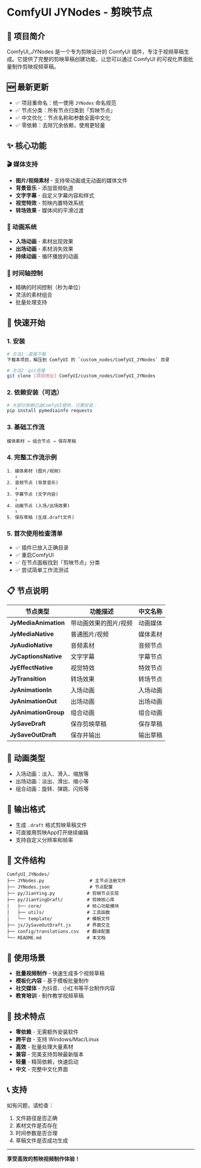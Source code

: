 # ComfyUI JYNodes - 剪映节点

## 🎯 项目简介
ComfyUI_JYNodes 是一个专为剪映设计的 ComfyUI 插件，专注于视频草稿生成。它提供了完整的剪映草稿创建功能，让您可以通过 ComfyUI 的可视化界面批量制作剪映视频草稿。

## 🆕 最新更新
- ✅ 项目重命名：统一使用 `JYNodes` 命名规范
- ✅ 节点分类：所有节点归类到「剪映节点」
- ✅ 中文优化：节点名称和参数全面中文化
- ✅ 零依赖：去除冗余依赖，使用更轻量

## ✨ 核心功能

### 🎬 媒体支持
- **图片/视频素材** - 支持带动画或无动画的媒体文件
- **背景音乐** - 添加音频轨道
- **文字字幕** - 自定义字幕内容和样式
- **视觉特效** - 剪映内置特效系统
- **转场效果** - 媒体间的平滑过渡

### 🎨 动画系统
- **入场动画** - 素材出现效果
- **出场动画** - 素材消失效果
- **持续动画** - 循环播放的动画

### 📝 时间轴控制
- 精确的时间控制（秒为单位）
- 灵活的素材组合
- 批量处理支持

## 🚀 快速开始

### 1. 安装
```bash
# 方法1：直接下载
下载本项目，解压到 ComfyUI 的 `custom_nodes/ComfyUI_JYNodes` 目录

# 方法2：git克隆
git clone [项目地址] ComfyUI/custom_nodes/ComfyUI_JYNodes
```

### 2. 依赖安装（可选）
```bash
# 大部分依赖已由ComfyUI提供，只需安装：
pip install pymediainfo requests
```

### 3. 基础工作流
```
媒体素材 → 组合节点 → 保存草稿
```

### 4. 完整工作流示例
```
1. 媒体素材 (图片/视频)
   ↓
2. 音频节点 (背景音乐)
   ↓  
3. 字幕节点 (文字内容)
   ↓
4. 动画节点 (入场/出场效果)
   ↓
5. 保存草稿 (生成.draft文件)
```

### 5. 首次使用检查清单
- ✅ 插件已放入正确目录
- ✅ 重启ComfyUI
- ✅ 在节点面板找到「剪映节点」分类
- ✅ 尝试简单工作流测试

## 📋 节点说明

| 节点类型 | 功能描述 | 中文名称 |
|---------|----------|----------|
| **JyMediaAnimation** | 带动画效果的图片/视频 | 动画媒体 |
| **JyMediaNative** | 普通图片/视频 | 媒体素材 |
| **JyAudioNative** | 音频素材 | 音频节点 |
| **JyCaptionsNative** | 文字字幕 | 字幕节点 |
| **JyEffectNative** | 视觉特效 | 特效节点 |
| **JyTransition** | 转场效果 | 转场节点 |
| **JyAnimationIn** | 入场动画 | 入场动画 |
| **JyAnimationOut** | 出场动画 | 出场动画 |
| **JyAnimationGroup** | 组合动画 | 组合动画 |
| **JySaveDraft** | 保存剪映草稿 | 保存草稿 |
| **JySaveOutDraft** | 保存并输出 | 输出草稿 |

## 🎨 动画类型
- 入场动画：淡入、滑入、缩放等
- 出场动画：淡出、滑出、缩小等  
- 组合动画：旋转、弹跳、闪烁等

## 💾 输出格式
- 生成 `.draft` 格式剪映草稿文件
- 可直接用剪映App打开继续编辑
- 支持自定义分辨率和帧率

## 📁 文件结构
```
ComfyUI_JYNodes/
├── JYNodes.py                 # 主节点注册文件
├── JYNodes.json               # 节点配置
├── py/JianYing.py            # 剪映节点实现
├── py/JianYingDraft/         # 剪映核心库
│   ├── core/                 # 核心功能模块
│   ├── utils/                # 工具函数
│   └── template/             # 模板文件
├── js/JySaveOutDraft.js      # 界面交互
├── config/translations.csv   # 翻译配置
└── README.md                 # 本文档
```

## 🎯 使用场景
- **批量视频制作** - 快速生成多个视频草稿
- **模板化内容** - 基于模板批量制作
- **社交媒体** - 为抖音、小红书等平台制作内容
- **教育培训** - 制作教学视频草稿

## 🔧 技术特点
- **零依赖** - 无需额外安装软件
- **跨平台** - 支持 Windows/Mac/Linux
- **高效** - 批量处理大量素材
- **兼容** - 完美支持剪映最新版本
- **轻量** - 精简依赖，快速启动
- **中文** - 完整中文化界面

## 📞 支持
如有问题，请检查：
1. 文件路径是否正确
2. 素材文件是否存在
3. 时间参数是否合理
4. 草稿文件是否成功生成

---
**享受高效的剪映视频制作体验！**